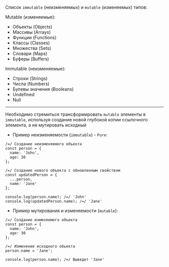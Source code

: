 Список `immutable` (неизменяемых) и `mutable` (изменяемых) типов:

Mutable (изменяемые):
- Объекты (Objects)
- Массивы (Arrays)
- Функции (Functions)
- Классы (Classes)
- Множества (Sets)
- Словари (Maps)
- Буферы (Buffers)

Immutable (неизменяемые):
- Строки (Strings)
- Числа (Numbers)
- Булевы значения (Booleans)
- Undefined
- Null

---
Необходимо стремиться трансформировать `mutable` элементы в `immutable`, используя создание новой глубокой копии ссылочного элемента, а не мутировать исходный

- Пример неизменяемости (`immutable`) - `Pure`:

```
/=/ Создание неизменяемого объекта
const person = {
  name: 'John',
  age: 30
};

/=/ Создание нового объекта с обновленным свойством
const updatedPerson = {
  ...person,
  name: 'Jane'
};

console.log(person.name); /=/ 'John'
console.log(updatedPerson.name); /=/ 'Jane'
```

- Пример мутирования и изменяемости (`mutable`):
```
/=/ Создание изменяемого объекта
const person = {
  name: 'John',
  age: 30
};

/=/ Изменение исходного обьекта
person.name = 'Jane';

console.log(person.name); /=/ Выведет 'Jane'
```